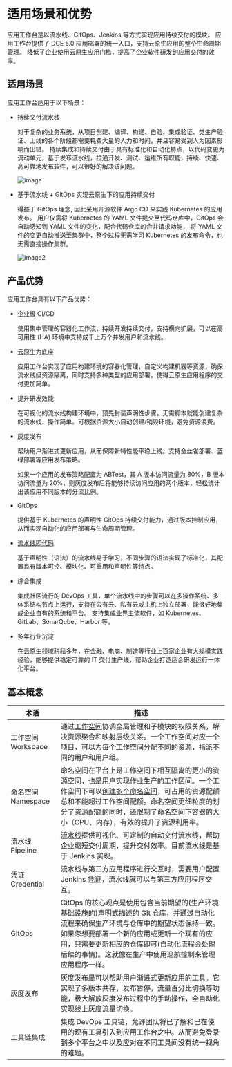 # 适用场景和优势

应用工作台是以流水线、GitOps、Jenkins 等方式实现应用持续交付的模块。
应用工作台提供了 DCE 5.0 应用部署的统一入口，支持云原生应用的整个生命周期管理。
降低了企业使用云原生应用门槛，提高了企业软件研发到应用交付的效率。

## 适用场景

应用工作台适用于以下场景：

- 持续交付流水线

    对于复杂的业务系统，从项目创建、编译、构建、自验、集成验证、类生产验证、上线的各个阶段都需要耗费大量的人力和时间，并且容易受到人为因素影响而出错。
    持续集成和持续交付由于具有标准化和自动化特点，以代码变更为流动单元，基于发布流水线，拉通开发、测试、运维所有职能，持续、快速、高可靠地发布软件，可以很好的解决该问题。

    ![image](https://docs.daocloud.io/daocloud-docs-images/docs/amamba/images/image.png)

- 基于流水线 + GitOps 实现云原生下的应用持续交付

    得益于 GitOps 理念, 因此采用开源软件 Argo CD 来实践 Kubernetes 的应用发布。
    用户仅需将 Kubernetes 的 YAML 文件提交至代码仓库中，GitOps 会自动感知到 YAML 文件的变化，配合代码仓库的合并请求功能，
    将 YAML 文件的变更自动推送至集群中，整个过程无需学习 Kubernetes 的发布命令，也无需直接操作集群。

    ![image2](https://docs.daocloud.io/daocloud-docs-images/docs/amamba/images/image2.png)

## 产品优势

应用工作台具有以下产品优势：

- 企业级 CI/CD

    使用集中管理的容器化工作流，持续开发持续交付，支持横向扩展，可以在高可用性 (HA) 环境中支持成千上万个并发用户和流水线。

- 云原生为底座

    应用工作台实现了应用构建环境的容器化管理，自定义构建机器等资源，确保流水线级资源隔离，同时支持多种类型的应用部署，使得云原生应用程序的交付更加简单。

- 提升研发效能

    在可视化的流水线构建环境中，预先封装声明性步骤，无需脚本就能创建复杂的流水线，操作简单。可根据资源大小自动创建/销毁环境，避免资源浪费。

- 灰度发布

    帮助用户渐进式更新应用，从而保障新特性能平稳上线。支持金丝雀部署、蓝绿部署等应用发布策略。
  
    如果一个应用的发布策略配置为 ABTest，其 A 版本访问流量为 80%，B 版本访问流量为 20%，则灰度发布后将能够持续访问应用的两个版本，轻松统计出该应用不同版本的分流比例。

- GitOps

    提供基于 Kubernetes 的声明性 GitOps 持续交付能力，通过版本控制应用，从而实现自动化的应用部署与生命周期管理。
  
- [流水线即代码](../quickstart/deploy-pipeline.md)

    基于声明性（语法）的流水线易于学习，不同步骤的语法实现了标准化，其配置具有版本可控、模块化、可重用和声明性等特点。

- 综合集成

    集成社区流行的 DevOps 工具，单个流水线中的步骤可以在多操作系统、多体系结构节点上运行，支持在公有云、私有云或主机上独立部署，能很好地集成企业自有的系统和平台。
    支持集成业界主流软件，如 Kubernetes、GitLab、SonarQube、Harbor 等。

- 多年行业沉淀

    在云原生领域耕耘多年，在金融、电商、制造等行业上百家企业有大规模实践经验，能够提供稳定可靠的 IT 交付生产线，帮助企业打造适合研发运行一体化平台。

## 基本概念

| 术语 | 描述 |
|----- |-----|
| 工作空间 Workspace | 通过[工作空间](../../ghippo/user-guide/workspace/ws-folder.md)协调全局管理和子模块的权限关系，解决资源聚合和映射层级关系。一个工作空间对应一个项目，可以为每个工作空间分配不同的资源，指派不同的用户和用户组。 |
| 命名空间 Namespace | 命名空间在平台上是工作空间下相互隔离的更小的资源空间，也是用户实现作业生产的工作区间。一个工作空间下可以[创建多个命名空间](../../kpanda/user-guide/namespaces/createns.md)，可占用的资源配额总和不能超过工作空间配额。命名空间更细粒度的划分了资源配额的同时，还限制了命名空间下容器的大小（CPU、内存），有效的提升了资源利用率。 |
| 流水线 Pipeline | [流水线](../quickstart/deploy-pipeline.md)提供可视化、可定制的自动交付流水线，帮助企业缩短交付周期，提升交付效率。目前流水线是基于 Jenkins 实现。 |
| 凭证 Credential | 流水线与第三方应用程序进行交互时，需要用户配置 Jenkins [凭证](../user-guide/pipeline/credential.md)，流水线就可以与第三方应用程序交互。 |
| GitOps  | GitOps 的核心观点是使用包含当前期望的(生产环境基础设施的)声明式描述的 GIt 仓库，并通过自动化流程来确保生产环境与仓库中的期望状态保持一致。如果您想要部署一个新的应用或更新一个现有的应用，只需要更新相应的仓库即可(自动化流程会处理后续的事情)。这就像在生产中使用巡航控制来管理应用程序一样。 |
| 灰度发布 | 灰度发布是可以帮助用户渐进式更新应用的工具。它实现了多版本共存，发布暂停，流量百分比切换等功能，极大解放灰度发布过程中的手动操作，全自动化实现线上灰度流量切换。 |
| 工具链集成 | 集成 DevOps 工具链，允许团队将已了解和已在使用的现有工具引入到应用工作台之中。从而避免登录到多个平台之中以及应对在不同工具间没有统一视角的难题。 |
